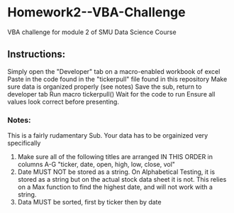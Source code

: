 # Homework2--VBA-Challenge
VBA challenge for module 2 of SMU Data Science Course



## Instructions:
Simply open the "Developer" tab on a macro-enabled workbook of excel
Paste in the code found in the "tickerpull" file found in this repository
Make sure data is organized properly (see notes)
Save the sub, return to developer tab
Run macro tickerpull()
Wait for the code to run
Ensure all values look correct before presenting.

### Notes:
This is a fairly rudamentary Sub. Your data has to be orgainized very specifically
1. Make sure all of the following titles are arranged IN THIS ORDER in columns A-G
   "ticker,	date, open,	high,	low,	close,	vol"
3. Date MUST NOT be stored as a string. On Alphabetical Testing, it is stored as a string but on the actual stock data sheet it is not. This relies on a Max function to find the highest date, and will not work with a string. 
4. Data MUST be sorted, first by ticker then by date
